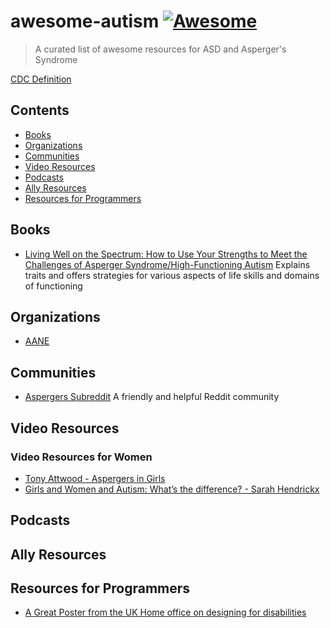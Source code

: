 # awesome-autism    [![Awesome](https://awesome.re/badge-flat.svg)](https://awesome.re)

> A curated list of awesome resources for ASD and Asperger's Syndrome

[CDC Definition](https://www.cdc.gov/ncbddd/autism/hcp-dsm.html)

## Contents

- [Books](#books)
- [Organizations](#organizations)
- [Communities](#communities)
- [Video Resources](#video-resources)
- [Podcasts](#podcasts)
- [Ally Resources](#ally-resources)
- [Resources for Programmers](#resources-for-programmers)

## Books

- [Living Well on the Spectrum: How to Use Your Strengths to Meet the Challenges of Asperger Syndrome/High-Functioning Autism](https://www.goodreads.com/book/show/9245294-living-well-on-the-spectrum)
Explains traits and offers strategies for various aspects of life skills and domains of functioning

## Organizations

- [AANE](https://www.aane.org/)

## Communities

- [Aspergers Subreddit](https://www.reddit.com/r/aspergers/) A friendly and helpful Reddit community

## Video Resources

### Video Resources for Women

- [Tony Attwood - Aspergers in Girls](https://www.youtube.com/watch?v=wfOHnt4PMFo)
- [Girls and Women and Autism: What’s the difference? - Sarah Hendrickx](https://www.youtube.com/watch?v=yKzWbDPisNk)

## Podcasts

## Ally Resources

## Resources for Programmers

- [A Great Poster from the UK Home office on designing for disabilities](https://github.com/UKHomeOffice/posters/blob/master/accessibility/dos-donts/posters_en-UK/accessibility-posters-set.pdf)

